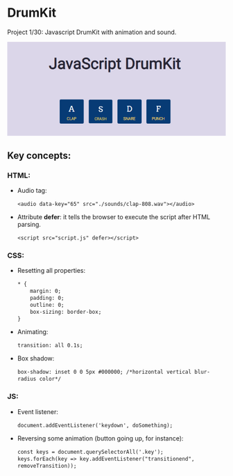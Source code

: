 # DrumKit
Project 1/30: Javascript DrumKit with animation and sound.

![](drum.gif)

## Key concepts:

### HTML:
- Audio tag: 
  ```
  <audio data-key="65" src="./sounds/clap-808.wav"></audio>
  ```
- Attribute **defer**: it tells the browser to execute the script after HTML parsing.
  ```
  <script src="script.js" defer></script>
  ```
  
### CSS:
- Resetting all properties:
  ```
  * {
      margin: 0;
      padding: 0;
      outline: 0;
      box-sizing: border-box;
  }
  ```
 - Animating:
   ```
   transition: all 0.1s;
   ```
 - Box shadow:
    ```
    box-shadow: inset 0 0 5px #000000; /*horizontal vertical blur-radius color*/
    ```
   
### JS:
- Event listener:
  ```
  document.addEventListener('keydown', doSomething);
  ```
- Reversing some animation (button going up, for instance):
  ```
  const keys = document.querySelectorAll('.key'); 
  keys.forEach(key => key.addEventListener("transitionend", removeTransition)); 
  ```
